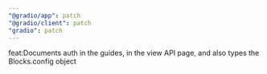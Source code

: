 ```yaml
---
"@gradio/app": patch
"@gradio/client": patch
"gradio": patch
---
```


feat:Documents auth in the guides, in the view API page, and also types the Blocks.config object 
